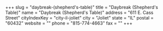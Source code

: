+++
slug = "daybreak-(shepherd's-table)"
title = "Daybreak (Shepherd's Table)"
name = "Daybreak (Shepherd's Table)"
address = "611 E. Cass Street"
cityIndexKey = "city-il-joliet"
city = "Joliet"
state = "IL"
postal = "60432"
website = ""
phone = "815-774-4663"
fax = ""
+++
